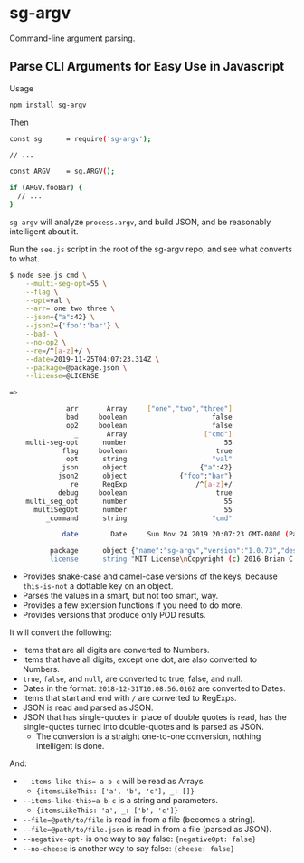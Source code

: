 # sg-argv

Command-line argument parsing.

## Parse CLI Arguments for Easy Use in Javascript

Usage

```sh
npm install sg-argv
```

Then

```sh
const sg      = require('sg-argv');

// ...

const ARGV    = sg.ARGV();

if (ARGV.fooBar) {
  // ...
}

```

`sg-argv` will analyze `process.argv`, and build JSON, and be reasonably intelligent
about it.

Run the `see.js` script in the root of the sg-argv repo, and see what converts to what.

```sh
$ node see.js cmd \
    --multi-seg-opt=55 \
    --flag \
    --opt=val \
    --arr= one two three \
    --json={"a":42} \
    --json2={'foo':'bar'} \
    --bad- \
    --no-op2 \
    --re=/^[a-z]+/ \
    --date=2019-11-25T04:07:23.314Z \
    --package=@package.json \
    --license=@LICENSE

=>

              arr       Array     ["one","two","three"]
              bad     boolean                     false
              op2     boolean                     false
                _       Array                   ["cmd"]
    multi-seg-opt      number                        55
             flag     boolean                      true
              opt      string                     "val"
             json      object                  {"a":42}
            json2      object             {"foo":"bar"}
               re      RegExp                 /^[a-z]+/
            debug     boolean                      true
    multi_seg_opt      number                        55
      multiSegOpt      number                        55
         _command      string                     "cmd"

             date        Date     Sun Nov 24 2019 20:07:23 GMT-0800 (Pacific Standard Time)

          package      object {"name":"sg-argv","version":"1.0.73","description":"Parameter parsing.","main":"...
          license      string "MIT License\nCopyright (c) 2016 Brian C Sparks\nPermission is hereby granted, f...

```

* Provides snake-case and camel-case versions of the keys, because `this-is-not` a
  dottable key on an object.
* Parses the values in a smart, but not too smart, way.
* Provides a few extension functions if you need to do more.
* Provides versions that produce only POD results.

It will convert the following:

* Items that are all digits are converted to Numbers.
* Items that have all digits, except one dot, are also converted to Numbers.
* `true`, `false`, and `null`, are converted to true, false, and null.
* Dates in the format: `2018-12-31T10:08:56.016Z` are converted to Dates.
* Items that start and end with `/` are converted to RegExps.
* JSON is read and parsed as JSON.
* JSON that has single-quotes in place of double quotes is read, has the single-quotes
  turned into double-quotes and is parsed as JSON.
  * The conversion is a straight one-to-one conversion, nothing intelligent is done.

And:

* `--items-like-this= a b c` will be read as Arrays.
  * `{itemsLikeThis: ['a', 'b', 'c'], _: []}`
* `--items-like-this=a b c` is a string and parameters.
  * `{itemsLikeThis: 'a', _: ['b', 'c']}`
* `--file=@path/to/file` is read in from a file (becomes a string).
* `--file=@path/to/file.json` is read in from a file (parsed as JSON).
* `--negative-opt-` is one way to say false: `{negativeOpt: false}`
* `--no-cheese` is another way to say false: `{cheese: false}`

